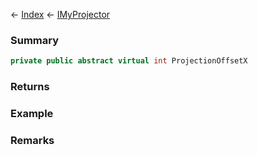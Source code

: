 ← [Index](Api-Index) ← [IMyProjector](Sandbox.ModAPI.Ingame.IMyProjector)

### Summary

```csharp
private public abstract virtual int ProjectionOffsetX
```

### Returns

### Example

### Remarks

